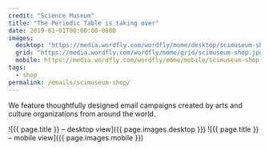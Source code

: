 ```yaml
---
credit: "Science Museum"
title: "The Periodic Table is taking over"
date: 2019-01-01T00:00:00-0800
images:
  desktop: "https://media.wordfly.com/wordfly/mome/desktop/scimuseum-shop.jpg"
  grid: "https://media.wordfly.com/wordfly/mome/grid/scimuseum-shop.jpg"
  mobile: https://media.wordfly.com/wordfly/mome/mobile/scimuseum-shop.jpg"
tags:
  - shop
permalink: /emails/scimuseum-shop/
---
```

We feature thoughtfully designed email campaigns created by arts and culture organizations from around the world.

![{{ page.title }} – desktop view]({{ page.images.desktop }})
![{{ page.title }} – mobile view]({{ page.images.mobile }})
